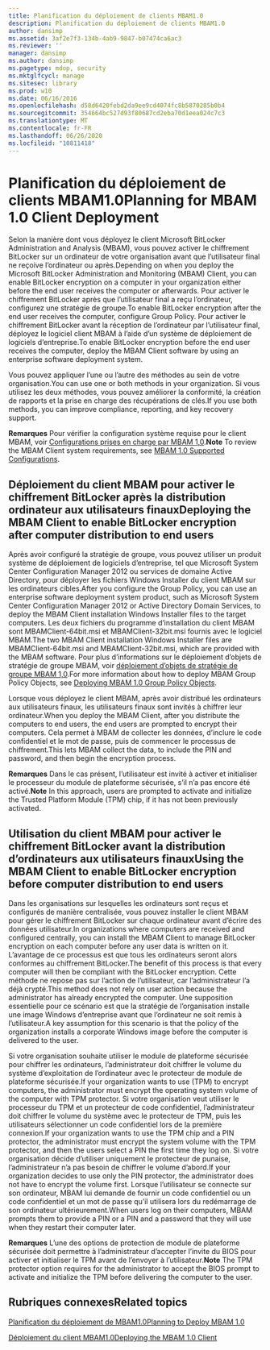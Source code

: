 ```yaml
---
title: Planification du déploiement de clients MBAM1.0
description: Planification du déploiement de clients MBAM1.0
author: dansimp
ms.assetid: 3af2e7f3-134b-4ab9-9847-b07474ca6ac3
ms.reviewer: ''
manager: dansimp
ms.author: dansimp
ms.pagetype: mdop, security
ms.mktglfcycl: manage
ms.sitesec: library
ms.prod: w10
ms.date: 06/16/2016
ms.openlocfilehash: d58d6420febd2da9ee9cd4074fc8b5870285b0b4
ms.sourcegitcommit: 354664bc527d93f80687cd2eba70d1eea024c7c3
ms.translationtype: MT
ms.contentlocale: fr-FR
ms.lasthandoff: 06/26/2020
ms.locfileid: "10811418"
---
```

# <span data-ttu-id="2bc5e-103">Planification du déploiement de clients MBAM1.0</span><span class="sxs-lookup"><span data-stu-id="2bc5e-103">Planning for MBAM 1.0 Client Deployment</span></span>


<span data-ttu-id="2bc5e-104">Selon la manière dont vous déployez le client Microsoft BitLocker Administration and Analysis (MBAM), vous pouvez activer le chiffrement BitLocker sur un ordinateur de votre organisation avant que l’utilisateur final ne reçoive l’ordinateur ou après.</span><span class="sxs-lookup"><span data-stu-id="2bc5e-104">Depending on when you deploy the Microsoft BitLocker Administration and Monitoring (MBAM) Client, you can enable BitLocker encryption on a computer in your organization either before the end user receives the computer or afterwards.</span></span> <span data-ttu-id="2bc5e-105">Pour activer le chiffrement BitLocker après que l’utilisateur final a reçu l’ordinateur, configurez une stratégie de groupe.</span><span class="sxs-lookup"><span data-stu-id="2bc5e-105">To enable BitLocker encryption after the end user receives the computer, configure Group Policy.</span></span> <span data-ttu-id="2bc5e-106">Pour activer le chiffrement BitLocker avant la réception de l’ordinateur par l’utilisateur final, déployez le logiciel client MBAM à l’aide d’un système de déploiement de logiciels d’entreprise.</span><span class="sxs-lookup"><span data-stu-id="2bc5e-106">To enable BitLocker encryption before the end user receives the computer, deploy the MBAM Client software by using an enterprise software deployment system.</span></span>

<span data-ttu-id="2bc5e-107">Vous pouvez appliquer l’une ou l’autre des méthodes au sein de votre organisation.</span><span class="sxs-lookup"><span data-stu-id="2bc5e-107">You can use one or both methods in your organization.</span></span> <span data-ttu-id="2bc5e-108">Si vous utilisez les deux méthodes, vous pouvez améliorer la conformité, la création de rapports et la prise en charge des récupérations de clés.</span><span class="sxs-lookup"><span data-stu-id="2bc5e-108">If you use both methods, you can improve compliance, reporting, and key recovery support.</span></span>

<span data-ttu-id="2bc5e-109">**Remarques**  Pour vérifier la configuration système requise pour le client MBAM, voir [Configurations prises en charge par MBAM 1,0](mbam-10-supported-configurations.md).</span><span class="sxs-lookup"><span data-stu-id="2bc5e-109">**Note** To review the MBAM Client system requirements, see [MBAM 1.0 Supported Configurations](mbam-10-supported-configurations.md).</span></span>

 

## <span data-ttu-id="2bc5e-110">Déploiement du client MBAM pour activer le chiffrement BitLocker après la distribution ordinateur aux utilisateurs finaux</span><span class="sxs-lookup"><span data-stu-id="2bc5e-110">Deploying the MBAM Client to enable BitLocker encryption after computer distribution to end users</span></span>


<span data-ttu-id="2bc5e-111">Après avoir configuré la stratégie de groupe, vous pouvez utiliser un produit système de déploiement de logiciels d’entreprise, tel que Microsoft System Center Configuration Manager 2012 ou services de domaine Active Directory, pour déployer les fichiers Windows Installer du client MBAM sur les ordinateurs cibles.</span><span class="sxs-lookup"><span data-stu-id="2bc5e-111">After you configure the Group Policy, you can use an enterprise software deployment system product, such as Microsoft System Center Configuration Manager 2012 or Active Directory Domain Services, to deploy the MBAM Client installation Windows Installer files to the target computers.</span></span> <span data-ttu-id="2bc5e-112">Les deux fichiers du programme d’installation du client MBAM sont MBAMClient-64bit.msi et MBAMClient-32bit.msi fournis avec le logiciel MBAM.</span><span class="sxs-lookup"><span data-stu-id="2bc5e-112">The two MBAM Client installation Windows Installer files are MBAMClient-64bit.msi and MBAMClient-32bit.msi, which are provided with the MBAM software.</span></span> <span data-ttu-id="2bc5e-113">Pour plus d’informations sur le déploiement d’objets de stratégie de groupe MBAM, voir [déploiement d’objets de stratégie de groupe MBAM 1,0](deploying-mbam-10-group-policy-objects.md).</span><span class="sxs-lookup"><span data-stu-id="2bc5e-113">For more information about how to deploy MBAM Group Policy Objects, see [Deploying MBAM 1.0 Group Policy Objects](deploying-mbam-10-group-policy-objects.md).</span></span>

<span data-ttu-id="2bc5e-114">Lorsque vous déployez le client MBAM, après avoir distribué les ordinateurs aux utilisateurs finaux, les utilisateurs finaux sont invités à chiffrer leur ordinateur.</span><span class="sxs-lookup"><span data-stu-id="2bc5e-114">When you deploy the MBAM Client, after you distribute the computers to end users, the end users are prompted to encrypt their computers.</span></span> <span data-ttu-id="2bc5e-115">Cela permet à MBAM de collecter les données, d’inclure le code confidentiel et le mot de passe, puis de commencer le processus de chiffrement.</span><span class="sxs-lookup"><span data-stu-id="2bc5e-115">This lets MBAM collect the data, to include the PIN and password, and then begin the encryption process.</span></span>

<span data-ttu-id="2bc5e-116">**Remarques**  Dans le cas présent, l’utilisateur est invité à activer et initialiser le processeur du module de plateforme sécurisée, s’il n’a pas encore été activé.</span><span class="sxs-lookup"><span data-stu-id="2bc5e-116">**Note** In this approach, users are prompted to activate and initialize the Trusted Platform Module (TPM) chip, if it has not been previously activated.</span></span>

 

## <span data-ttu-id="2bc5e-117">Utilisation du client MBAM pour activer le chiffrement BitLocker avant la distribution d’ordinateurs aux utilisateurs finaux</span><span class="sxs-lookup"><span data-stu-id="2bc5e-117">Using the MBAM Client to enable BitLocker encryption before computer distribution to end users</span></span>


<span data-ttu-id="2bc5e-118">Dans les organisations sur lesquelles les ordinateurs sont reçus et configurés de manière centralisée, vous pouvez installer le client MBAM pour gérer le chiffrement BitLocker sur chaque ordinateur avant d’écrire des données utilisateur.</span><span class="sxs-lookup"><span data-stu-id="2bc5e-118">In organizations where computers are received and configured centrally, you can install the MBAM Client to manage BitLocker encryption on each computer before any user data is written on it.</span></span> <span data-ttu-id="2bc5e-119">L’avantage de ce processus est que tous les ordinateurs seront alors conformes au chiffrement BitLocker.</span><span class="sxs-lookup"><span data-stu-id="2bc5e-119">The benefit of this process is that every computer will then be compliant with the BitLocker encryption.</span></span> <span data-ttu-id="2bc5e-120">Cette méthode ne repose pas sur l’action de l’utilisateur, car l’administrateur l’a déjà crypté.</span><span class="sxs-lookup"><span data-stu-id="2bc5e-120">This method does not rely on user action because the administrator has already encrypted the computer.</span></span> <span data-ttu-id="2bc5e-121">Une supposition essentielle pour ce scénario est que la stratégie de l’organisation installe une image Windows d’entreprise avant que l’ordinateur ne soit remis à l’utilisateur.</span><span class="sxs-lookup"><span data-stu-id="2bc5e-121">A key assumption for this scenario is that the policy of the organization installs a corporate Windows image before the computer is delivered to the user.</span></span>

<span data-ttu-id="2bc5e-122">Si votre organisation souhaite utiliser le module de plateforme sécurisée pour chiffrer les ordinateurs, l’administrateur doit chiffrer le volume du système d’exploitation de l’ordinateur avec le protecteur de module de plateforme sécurisée.</span><span class="sxs-lookup"><span data-stu-id="2bc5e-122">If your organization wants to use (TPM) to encrypt computers, the administrator must encrypt the operating system volume of the computer with TPM protector.</span></span> <span data-ttu-id="2bc5e-123">Si votre organisation veut utiliser le processeur du TPM et un protecteur de code confidentiel, l’administrateur doit chiffrer le volume du système avec le protecteur de TPM, puis les utilisateurs sélectionner un code confidentiel lors de la première connexion.</span><span class="sxs-lookup"><span data-stu-id="2bc5e-123">If your organization wants to use the TPM chip and a PIN protector, the administrator must encrypt the system volume with the TPM protector, and then the users select a PIN the first time they log on.</span></span> <span data-ttu-id="2bc5e-124">Si votre organisation décide d’utiliser uniquement le protecteur de punaise, l’administrateur n’a pas besoin de chiffrer le volume d’abord.</span><span class="sxs-lookup"><span data-stu-id="2bc5e-124">If your organization decides to use only the PIN protector, the administrator does not have to encrypt the volume first.</span></span> <span data-ttu-id="2bc5e-125">Lorsque l’utilisateur se connecte sur son ordinateur, MBAM lui demande de fournir un code confidentiel ou un code confidentiel et un mot de passe qu’il utilisera lors du redémarrage de son ordinateur ultérieurement.</span><span class="sxs-lookup"><span data-stu-id="2bc5e-125">When users log on their computers, MBAM prompts them to provide a PIN or a PIN and a password that they will use when they restart their computer later.</span></span>

<span data-ttu-id="2bc5e-126">**Remarques**  L’une des options de protection de module de plateforme sécurisée doit permettre à l’administrateur d’accepter l’invite du BIOS pour activer et initialiser le TPM avant de l’envoyer à l’utilisateur.</span><span class="sxs-lookup"><span data-stu-id="2bc5e-126">**Note** The TPM protector option requires for the administrator to accept the BIOS prompt to activate and initialize the TPM before delivering the computer to the user.</span></span>

 

## <span data-ttu-id="2bc5e-127">Rubriques connexes</span><span class="sxs-lookup"><span data-stu-id="2bc5e-127">Related topics</span></span>


[<span data-ttu-id="2bc5e-128">Planification du déploiement de MBAM1.0</span><span class="sxs-lookup"><span data-stu-id="2bc5e-128">Planning to Deploy MBAM 1.0</span></span>](planning-to-deploy-mbam-10.md)

[<span data-ttu-id="2bc5e-129">Déploiement du client MBAM1.0</span><span class="sxs-lookup"><span data-stu-id="2bc5e-129">Deploying the MBAM 1.0 Client</span></span>](deploying-the-mbam-10-client.md)

 

 





